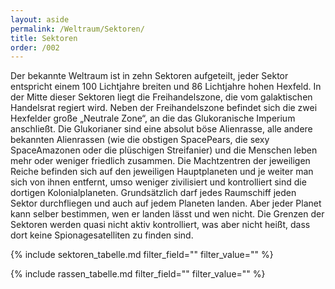 ```yaml
---
layout: aside
permalink: /Weltraum/Sektoren/
title: Sektoren
order: /002
---
```


Der bekannte Weltraum ist in zehn Sektoren aufgeteilt, jeder Sektor entspricht einem 100 Lichtjahre breiten und 86 Lichtjahre hohen Hexfeld. In der Mitte dieser Sektoren liegt die Freihandelszone, die vom galaktischen Handelsrat regiert wird. Neben der Freihandelszone befindet sich die zwei Hexfelder große „Neutrale Zone“, an die das Glukoranische Imperium anschließt. Die Glukorianer sind eine absolut böse Alienrasse, alle andere bekannten Alienrassen (wie die obstigen SpacePears, die sexy SpaceAmazonen oder die plüschigen Streifanier) und die Menschen leben mehr oder weniger friedlich zusammen. Die Machtzentren der jeweiligen Reiche befinden sich auf den jeweiligen Hauptplaneten und je weiter man sich von ihnen entfernt, umso weniger zivilisiert und kontrolliert sind die dortigen Kolonialplaneten. Grundsätzlich darf jedes Raumschiff jeden Sektor durchfliegen und auch auf jedem Planeten landen. Aber jeder Planet kann selber bestimmen, wen er landen lässt und wen nicht. Die Grenzen der Sektoren werden quasi nicht aktiv kontrolliert, was aber nicht heißt, dass dort keine Spionagesatelliten zu finden sind.

{% include sektoren_tabelle.md filter_field="" filter_value="" %}

{% include rassen_tabelle.md filter_field="" filter_value="" %}
